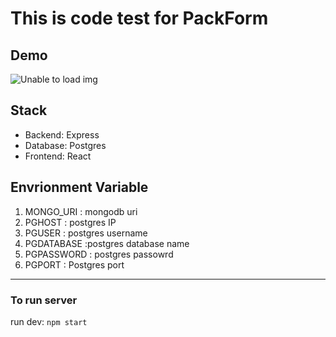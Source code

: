 # This is code test for PackForm

## Demo

![Unable to load img](https://i.imgur.com/usRwrCF.gif)

## Stack

- Backend: Express
- Database: Postgres
- Frontend: React

## Envrionment Variable

1. MONGO_URI : mongodb uri
2. PGHOST : postgres IP
3. PGUSER : postgres username
4. PGDATABASE :postgres database name
5. PGPASSWORD : postgres passowrd
6. PGPORT : Postgres port

---

### To run server

run dev: `npm start`
